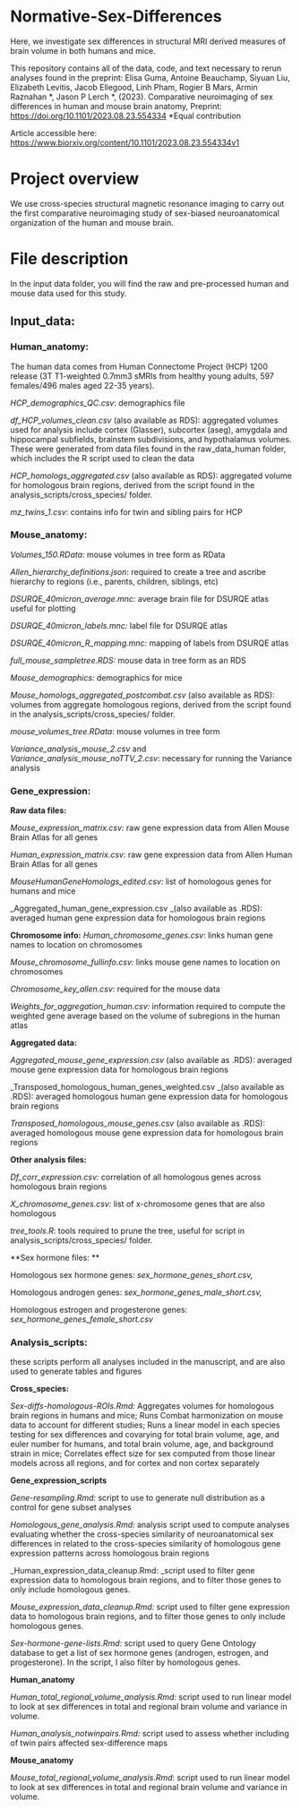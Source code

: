 # Normative-Sex-Differences
Here, we investigate sex differences in structural MRI derived measures of brain volume in both humans and mice.

This repository contains all of the data, code, and text necessary to rerun analyses found in the preprint:
Elisa Guma, Antoine Beauchamp, Siyuan Liu, Elizabeth Levitis, Jacob Ellegood, Linh Pham, Rogier B Mars, Armin Raznahan *, Jason P Lerch *, (2023). Comparative neuroimaging of sex differences in human and mouse brain anatomy, Preprint: https://doi.org/10.1101/2023.08.23.554334
*Equal contribution

Article accessible here: https://www.biorxiv.org/content/10.1101/2023.08.23.554334v1

# Project overview

We use  cross-species structural magnetic resonance imaging to carry out the first comparative neuroimaging study of sex-biased neuroanatomical organization of the human and mouse brain.

# File description

In the input data folder, you will find the raw and pre-processed human and mouse data used for this study. 

## Input_data:
### Human_anatomy: 
The human data comes from Human Connectome Project (HCP) 1200 release (3T T1-weighted 0.7mm3 sMRIs from healthy young adults, 597 females/496 males aged 22-35 years).

_HCP_demographics_QC.csv_: demographics file

_df_HCP_volumes_clean.csv_ (also available as RDS): aggregated volumes used for analysis include cortex (Glasser), subcortex (aseg), amygdala and hippocampal subfields, brainstem subdivisions, and hypothalamus volumes. These were generated from data files found in the raw_data_human folder, which includes the R script used to clean the data

_HCP_homologs_aggregated.csv_ (also available as RDS): aggregated volume for homologous brain regions, derived from the script found in the analysis_scripts/cross_species/ folder.

_mz_twins_1.csv_: contains info for twin and sibling pairs for HCP

### Mouse_anatomy:

_Volumes_150.RData_: mouse volumes in tree form as RData

_Allen_hierarchy_definitions.json_: required to create a tree and ascribe hierarchy to regions (i.e., parents, children, siblings, etc)

_DSURQE_40micron_average.mnc:_ average brain file for DSURQE atlas useful for plotting

_DSURQE_40micron_labels.mnc:_ label file for DSURQE atlas

_DSURQE_40micron_R_mapping.mnc:_ mapping of labels from DSURQE atlas 

_full_mouse_sampletree.RDS:_ mouse data in tree form as an RDS

_Mouse_demographics:_ demographics for mice

_Mouse_homologs_aggregated_postcombat.csv_ (also available as RDS): volumes from aggregate homologous regions, derived from the script found in the analysis_scripts/cross_species/ folder. 

_mouse_volumes_tree.RData_: mouse volumes in tree form

_Variance_analysis_mouse_2.csv_ and _Variance_analysis_mouse_noTTV_2.csv_: necessary for running the Variance analysis

### Gene_expression:

**Raw data files:**

_Mouse_expression_matrix.csv:_ raw gene expression data from Allen Mouse Brain Atlas for all genes

_Human_expression_matrix.csv:_ raw gene expression data from Allen Human Brain Atlas for all genes

_MouseHumanGeneHomologs_edited.csv:_ list of homologous genes for humans and mice

_Aggregated_human_gene_expression.csv _(also available as .RDS): averaged human gene expression data for homologous brain regions

**Chromosome info:**
_Human_chromosome_genes.csv_: links human gene names to location on chromosomes

_Mouse_chromosome_fullinfo.csv:_ links mouse gene names to location on chromosomes

_Chromosome_key_allen.csv_: required for the mouse data

_Weights_for_aggregation_human.csv:_ information required to compute the weighted gene average based on the volume of subregions in the human atlas

**Aggregated data:**

_Aggregated_mouse_gene_expression.csv_ (also available as .RDS): averaged mouse gene expression data for homologous brain regions

_Transposed_homologous_human_genes_weighted.csv _(also available as .RDS): averaged homologous human gene expression data for homologous brain regions

_Transposed_homologous_mouse_genes.csv_ (also available as .RDS): averaged homologous mouse gene expression data for homologous brain regions

**Other analysis files:**

_Df_corr_expression.csv:_ correlation of all homologous genes across homologous brain regions

_X_chromosome_genes.csv:_ list of x-chromosome genes that are also homologous

_tree_tools.R_: tools required to prune the tree, useful for script in analysis_scripts/cross_species/ folder.

**Sex hormone files: **

Homologous sex hormone genes: _sex_hormone_genes_short.csv,_ 

Homologous androgen genes: _sex_hormone_genes_male_short.csv,_ 

Homologous estrogen and progesterone genes: _sex_hormone_genes_female_short.csv_

### Analysis_scripts: 
these scripts perform all analyses included in the manuscript, and are also used to generate tables and figures

**Cross_species:**

_Sex-diffs-homologous-ROIs.Rmd:_ Aggregates volumes for homologous brain regions in humans and mice; 
Runs Combat harmonization on mouse data to account for different studies;
Runs a linear model in each species testing for sex differences and covarying for total brain volume, age, and euler number for humans, and total brain volume, age, and background strain in mice; 
Correlates effect size for sex computed from those linear models across all regions, and for cortex and non cortex separately

**Gene_expression_scripts**

_Gene-resampling.Rmd:_ script to use to generate null distribution as a control for gene subset analyses

_Homologous_gene_analysis.Rmd:_ analysis script used to compute analyses evaluating whether the cross-species similarity of neuroanatomical sex differences in related to the cross-species similarity of homologous gene expression patterns across homologous brain regions

_Human_expression_data_cleanup.Rmd: _script used to filter gene expression data to homologous brain regions, and to filter those genes to only include homologous genes. 

_Mouse_expression_data_cleanup.Rmd:_ script used to filter gene expression data to homologous brain regions, and to filter those genes to only include homologous genes. 

_Sex-hormone-gene-lists.Rmd:_ script used to query Gene Ontology database to get a list of sex hormone genes (androgen, estrogen, and progesterone). In the script, I also filter by homologous genes.

**Human_anatomy**

_Human_total_regional_volume_analysis.Rmd:_ script used to run linear model to look at sex differences in total and regional brain volume and variance in volume.

_Human_analysis_notwinpairs.Rmd:_ script used to assess whether including of twin pairs affected sex-difference maps

**Mouse_anatomy**

_Mouse_total_regional_volume_analysis.Rmd_: script used to run linear model to look at sex differences in total and regional brain volume and variance in volume.

